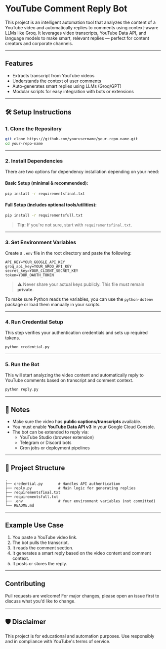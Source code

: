 # YouTube Comment Reply Bot

This project is an intelligent automation tool that analyzes the content of a YouTube video and automatically replies to comments using context-aware LLMs like Groq. It leverages video transcripts, YouTube Data API, and language models to make smart, relevant replies — perfect for content creators and corporate channels.

---

## Features

-  Extracts transcript from YouTube videos
-  Understands the context of user comments
-  Auto-generates smart replies using LLMs (Groq/GPT)
-  Modular scripts for easy integration with bots or extensions

---

## 🛠 Setup Instructions

### 1. Clone the Repository

```bash
git clone https://github.com/yourusername/your-repo-name.git
cd your-repo-name
```

---

### 2. Install Dependencies

There are two options for dependency installation depending on your need:

#### Basic Setup (minimal & recommended):
```bash
pip install -r requirementsfinal.txt
```

#### Full Setup (includes optional tools/utilities):
```bash
pip install -r requirementsfull.txt
```

> **Tip:** If you're not sure, start with `requirementsfinal.txt`.

---

### 3. Set Environment Variables

Create a `.env` file in the root directory and paste the following:

```env
API_KEY=YOUR_GOOGLE_API_KEY
groq_api_key=YOUR_GROQ_API_KEY
secret_key=YOUR_CLIENT_SECRET_KEY
token=YOUR_OAUTH_TOKEN
```

> ⚠️ Never share your actual keys publicly. This file must remain **private**.

To make sure Python reads the variables, you can use the `python-dotenv` package or load them manually in your scripts.

---

### 4. Run Credential Setup

This step verifies your authentication credentials and sets up required tokens.

```bash
python credential.py
```

---

### 5. Run the Bot

This will start analyzing the video content and automatically reply to YouTube comments based on transcript and comment context.

```bash
python reply.py
```

---

## 📌 Notes

- Make sure the video has **public captions/transcripts** available.
- You must enable **YouTube Data API v3** in your Google Cloud Console.
- The bot can be extended to reply via:
  - YouTube Studio (browser extension)
  - Telegram or Discord bots
  - Cron jobs or deployment pipelines

---

## 📁 Project Structure

```
.
├── credential.py       # Handles API authentication
├── reply.py            # Main logic for generating replies
├── requirementsfinal.txt
├── requirementsfull.txt
├── .env                # Your environment variables (not committed)
└── README.md
```

---

##  Example Use Case

1. You paste a YouTube video link.
2. The bot pulls the transcript.
3. It reads the comment section.
4. It generates a smart reply based on the video content and comment context.
5. It posts or stores the reply.

---

##  Contributing

Pull requests are welcome! For major changes, please open an issue first to discuss what you'd like to change.

---

## 🛡 Disclaimer

This project is for educational and automation purposes. Use responsibly and in compliance with YouTube's terms of service.
